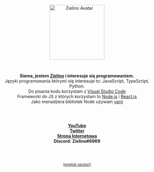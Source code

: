 <p align="center">
  <a href="https://Zielin0.ct8.pl/" target="_blank"><img src="https://Zielin0.ct8.pl/favicon.ico" width="180" alt="Zielino Avatar"></img></a>
</p>

<br />

<p align="center">
<strong>Siema, jestem <a href="https://github.com/Zielin0/" target="_blank">Zielino</a> i interesuje się programowaniem.</strong>
<br />
<light>Języki programowania którymi się interesuje to: JavaScript, TypeScript, Python.</light>
<br />
<light>Do pisania kodu korzystam z <a href="https://code.visualstudio.com/" target="_blank">Visual Studio Code</a></light>
<br />
<light>
Frameworki do JS z których korzystam to 
  <a href="https://nodejs.org/" target="_blank">Node.js</a>
  i
  <a href="https://github.com/facebook/react/" target="_blank">React.js</a>
</light>
<br />
<light>
  Jako menadżera bibliotek Node używam
  <a href="https://github.com/yarnpkg/yarn/" target="_blank">yarn</a>
</light>
</p>

<br />
<br />

<p align="center">
<a href="https://www.youtube.com/channel/UCakn5eq0LuKV3CMdnAc2aig/" target="_blank"><strong>YouTube</strong></a>
<br />
<a href="https://twitter.com/theZielino/" target="_blank"><strong>Twitter</strong></a>
<br />
<a href="https://Zielin0.ct8.pl/"><strong>Strona Internetowa</strong></a>
<br />
<strong>Discord: Zielino#6969</strong>
</p>

<br />

<br />
<p align="center">
  <a href="https://github.com/Zielin0/Zielin0/blob/main/README_en.md">
    <small>[english version]</small>
  </a>
</p
